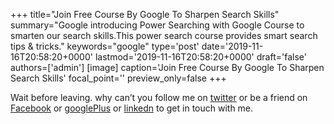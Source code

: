 +++
title="Join Free Course By Google To Sharpen Search Skills"
summary="Google introducing Power Searching with Google Course to smarten our search skills.This power search course provides smart search tips & tricks."
keywords="google"
type='post'
date='2019-11-16T20:58:20+0000'
lastmod='2019-11-16T20:58:20+0000'
draft='false'
authors=['admin']
[image]
caption='Join Free Course By Google To Sharpen Search Skills'
focal_point=''
preview_only=false
+++














Wait before leaving.
why can’t you follow me on <a href="https://twitter.com/arungudelli" target="_blank">twitter</a> or be a friend on <a href="https://www.facebook.com/gudelliArun" target="_blank">Facebook</a> or <a href="https://plus.google.com/+ArunkumarGudelli" target="_blank">googlePlus</a> or <a href="https://www.linkedin.com/in/arungudelli/" target="_blank">linkedn</a> to get in touch with me.







